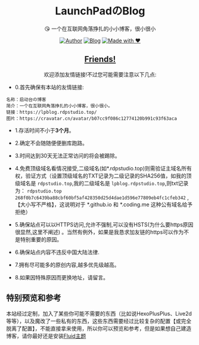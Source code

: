 <h1 align="center">LaunchPadのBlog</h1>
<div align="center">

😘 一个在互联网角落挣扎的小小博客，很小很小

[![Author](https://flat.badgen.net/badge/author/LaunchPad/)](https://space.bilibili.com/392383363)
[![Blog](https://flat.badgen.net/badge/blog/LaunchPad%E3%81%AEBlog/orange/)](https://lpblog.rdpstudio.top/)
[![Made with ❤](https://flat.badgen.net/badge/made%20with/%e2%9d%a4/ff69b4)](https://lpblog.rdpstudio.top/)

</div>

<h2 align="center"><a href="https://lpblog.rdpstudio.top/links/">Friends!</a></h2>

<div align="center">
欢迎添加友情链接!不过您可能需要注意以下几点:
</div>
	
+ 0.首先确保有本站的友情链接:


```
名称：启动台の博客
简介：一个在互联网角落挣扎的小小博客，很小很小。
链接：https://lpblog.rdpstudio.top/
图片：https://cravatar.cn/avatar/b07cc9f086c12774120b991c93f63aca
```

+ 1.存活时间不小于**3个月**。

+ 2.确定不会随随便便删库跑路。

+ 3.时间达到30天无法正常访问的将会被踢除。

+ 4.免费顶级域名看情况接受,二级域名(如\*.rdpstudio.top)则需验证主域名所有权，验证方式（设置顶级域名的TXT记录为二级记录的SHA256值，如我的顶级域名是 `rdpstudio.top`,我的二级域名是 `lpblog.rdpstudio.top`,则txt记录为： `rdpstudio.top 268f0b7c6439ba88cbf60bf5af428350d25d4dae1d596e77809eb4fc1cfeb342` ,【大小写不严格】，这说明对于 \*.github.io 和 \*.coding.me 这种公有域名给予拒绝）
    
+ 5.确保站点可以以HTTPS访问,允许不强制,可以没有HSTS(为什么要https原因很显然,这里不阐述) 。当然有例外，如果是我恳求加友链的https可以作为不是特别重要的原因。

+ 6.确保站点内容不违反中国大陆法律.

+ 7.拥有尽可能多的原创内容,越多优先级越高。

+ 8.如果因特殊原因而更换地址，请留言。

## 特别预览和参考

本站经过定制，加入了某些你可能不需要的东西（比如说HexoPlusPlus、Live2d等等），以及魔改了一些私有的东西，这些东西需要经过比较复杂的配置【或完全脱离了配置】，不能直接拿来使用，所以你可以预览和参考，但是如果想自己建造博客，请你最好还是安装[Fluid主题](https://github.com/fluid-dev/hexo-theme-fluid)

